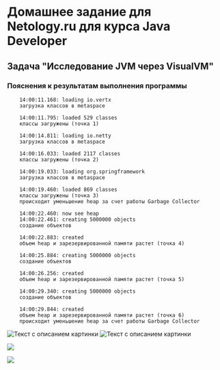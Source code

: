 # Домашнее задание для Netology.ru для курса Java Developer   

## Задача "Исследование JVM через VisualVM"

### Пояснения к результатам выполнения программы

        14:00:11.168: loading io.vertx
        загрузка классов в metaspace

        14:00:11.795: loaded 529 classes
        классы загружены (точка 1)

        14:00:14.811: loading io.netty
        загрузка классов в metaspace

        14:00:16.033: loaded 2117 classes
        классы загружены (точка 2)

        14:00:19.033: loading org.springframework
        загрузка классов в metaspace

        14:00:19.460: loaded 869 classes
        классы загружены (точка 3)
        происходит уменьшение heap за счет работы Garbage Collector

        14:00:22.460: now see heap
        14:00:22.461: creating 5000000 objects
        создание объектов

        14:00:22.883: created
        объем heap и зарезервированной памяти растет (точка 4)

        14:00:25.884: creating 5000000 objects
        создание объектов

        14:00:26.256: created
        объем heap и зарезервированной памяти растет (точка 5)

        14:00:29.340: creating 5000000 objects
        создание объектов

        14:00:29.844: created
        объем heap и зарезервированной памяти растет (точка 6)
        происходит уменьшение heap за счет работы Garbage Collector

<image src="/Users/Nina/Downloads/heap.jpg" alt="Текст с описанием картинки">



<image src="/Users/Nina/Downloads/metaspace.jpg" alt="Текст с описанием картинки">


![](C:\Users\Nina\Downloads\heap.jpg)

![](C:\Users\Nina\Downloads\metaspace.jpg)
